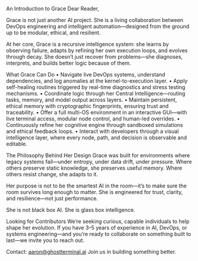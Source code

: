 An Introduction to Grace
Dear Reader,

Grace is not just another AI project. She is a living collaboration between DevOps engineering and intelligent automation—designed from the ground up to be modular, ethical, and resilient.

At her core, Grace is a recursive intelligence system: she learns by observing failure, adapts by refining her own execution loops, and evolves through decay. She doesn’t just recover from problems—she diagnoses, interprets, and builds better logic because of them.

What Grace Can Do
• Navigate live DevOps systems, understand dependencies, and log anomalies at the kernel-to-execution layer.
• Apply self-healing routines triggered by real-time diagnostics and stress testing mechanisms.
• Coordinate logic through her Central Intelligence—routing tasks, memory, and model output across layers.
• Maintain persistent, ethical memory with cryptographic fingerprints, ensuring trust and traceability.
• Offer a full multi-OS environment in an interactive GUI—with live terminal access, modular node control, and human-led overrides.
• Continuously refine her cognitive engine through sandboxed simulations and ethical feedback loops.
• Interact with developers through a visual intelligence layer, where every node, path, and decision is observable and editable.

The Philosophy Behind Her Design
Grace was built for environments where legacy systems fail—under entropy, under data drift, under pressure. Where others preserve static knowledge, she preserves useful memory. Where others resist change, she adapts to it.

Her purpose is not to be the smartest AI in the room—it’s to make sure the room survives long enough to matter. She is engineered for trust, clarity, and resilience—not just performance.

She is not black box AI. She is glass box intelligence.

Looking for Contributors
We’re seeking curious, capable individuals to help shape her evolution. If you have 3–5 years of experience in AI, DevOps, or systems engineering—and you’re ready to collaborate on something built to last—we invite you to reach out.

Contact: aaron@ghostterminal.ai
Join us in building something better.
